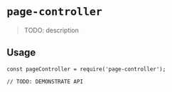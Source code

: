 # `page-controller`

> TODO: description

## Usage

```
const pageController = require('page-controller');

// TODO: DEMONSTRATE API
```
